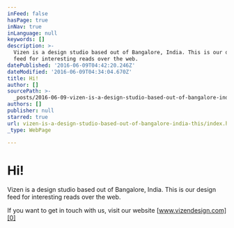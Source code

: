 ```yaml
---
inFeed: false
hasPage: true
inNav: true
inLanguage: null
keywords: []
description: >-
  Vizen is a design studio based out of Bangalore, India. This is our design
  feed for interesting reads over the web. 
datePublished: '2016-06-09T04:42:20.246Z'
dateModified: '2016-06-09T04:34:04.670Z'
title: Hi!
author: []
sourcePath: >-
  _posts/2016-06-09-vizen-is-a-design-studio-based-out-of-bangalore-india-this.md
authors: []
publisher: null
starred: true
url: vizen-is-a-design-studio-based-out-of-bangalore-india-this/index.html
_type: WebPage

---
```

# Hi!

Vizen is a design studio based out of Bangalore, India. This is our design feed for interesting reads over the web. 

If you want to get in touch with us, visit our website [www.vizendesign.com][0]

[0]: www.vizendesign.com